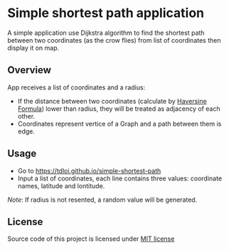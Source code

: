 # Simple shortest path application

A simple application use Dijkstra algorithm to find the shortest path between two coordinates (as the crow flies) from list of coordinates then display it on map.

## Overview
App receives a list of coordinates and a radius:
+ If the distance between two coordinates (calculate by [Haversine Formula](https://en.wikipedia.org/wiki/Haversine_formula)) lower than radius, they will be treated as adjacency of each other.
+ Coordinates represent vertice of a Graph and a path between them is edge.

## Usage
- Go to https://tdloi.github.io/simple-shortest-path
- Input a list of coordinates, each line contains three values: coordinate names, latitude and lontitude.

*Note*: If radius is not resented, a random value will be generated.


## License
Source code of this project is licensed under [MIT license](LICENSE)
